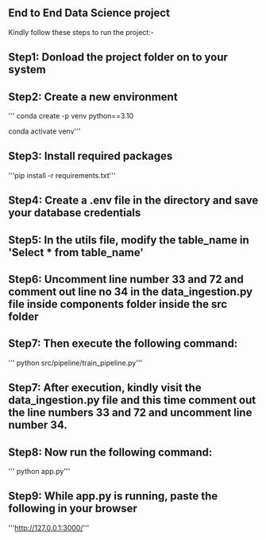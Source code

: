 ## End to End Data Science project

Kindly follow these steps to run the project:-

## Step1: Donload the project folder on to your system

## Step2: Create a new environment
''' conda create -p venv python==3.10

conda activate venv'''

## Step3: Install required packages
'''pip install -r requirements.txt'''

## Step4: Create a .env file in the directory and save your database credentials

## Step5: In the utils file, modify the table_name in 'Select * from table_name'

## Step6: Uncomment line number 33 and 72 and comment out line no 34 in the data_ingestion.py file inside components folder inside the src folder

## Step7: Then execute the following command:
''' python src/pipeline/train_pipeline.py'''

## Step7: After execution, kindly visit the data_ingestion.py file and this time comment out the line numbers 33 and 72 and uncomment line number 34.

## Step8: Now run the following command:
''' python app.py'''

## Step9: While app.py is running, paste the following in your browser
'''http://127.0.0.1:3000/'''

